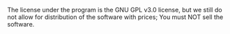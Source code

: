 The license under the program is the GNU GPL v3.0 license, but we still do not allow for distribution of the software with prices; You must NOT sell the software.
